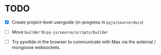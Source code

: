 # TODO

- [x] Create project-level userguide (in-progress in `pyjs/source/docs`)

- [ ] Move `builder` to `py-js/source/scripts/builder`

- [ ] Try pyodide in the browser to communicate with Max via the external / 
  mongoose websockets.
